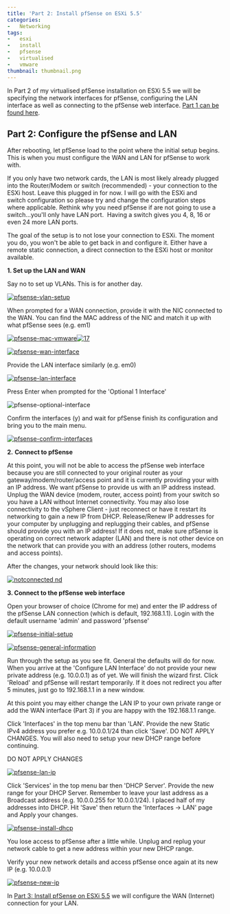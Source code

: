 ```yaml
---
title: 'Part 2: Install pfSense on ESXi 5.5'
categories:
-   Networking
tags:
-   esxi
-   install
-   pfsense
-   virtualised
-   vmware
thumbnail: thumbnail.png
---
```


In Part 2 of my virtualised pfSense installation on ESXi 5.5 we will be specifying the network interfaces for pfSense, configuring the LAN interface as well as connecting to the pfSense web interface. [Part 1 can be found here](/part-1-install-pfsense-on-esxi-5-5/).

<!-- more -->

## Part 2: Configure the pfSense and LAN

After rebooting, let pfSense load to the point where the initial setup begins. This is when you must configure the WAN and LAN for pfSense to work with.

If you only have two network cards, the LAN is most likely already plugged into the Router/Modem or switch (recommended) - your connection to the ESXi host. Leave this plugged in for now. I will go with the ESXi and switch configuration so please try and change the configuration steps where applicable. Rethink why you need pfSense if are not going to use a switch...you'll only have LAN port.  Having a switch gives you 4, 8, 16 or even 24 more LAN ports.

The goal of the setup is to not lose your connection to ESXi. The moment you do, you won't be able to get back in and configure it. Either have a remote static connection, a direct connection to the ESXi host or monitor available.

**1. Set up the LAN and WAN**

Say no to set up VLANs. This is for another day.

[![pfsense-vlan-setup]({{page.images}}18.png)]({{page.images}}18.png)

When prompted for a WAN connection, provide it with the NIC connected to the WAN. You can find the MAC address of the NIC and match it up with what pfSense sees (e.g. em1)

[![pfsense-mac-vmware](/assets/images/2014-08-23-part-2-install-pfsense-esxi-5-5/16.png)](/assets/images/2014-08-23-part-2-install-pfsense-esxi-5-5/16.png)[![17](/assets/images/2014-08-23-part-2-install-pfsense-esxi-5-5/17.png)](/assets/images/2014-08-23-part-2-install-pfsense-esxi-5-5/17.png)

[![pfsense-wan-interface](/assets/images/2014-08-23-part-2-install-pfsense-esxi-5-5/21.png)](/assets/images/2014-08-23-part-2-install-pfsense-esxi-5-5/21.png)

Provide the LAN interface similarly (e.g. em0)

[![pfsense-lan-interface](/assets/images/2014-08-23-part-2-install-pfsense-esxi-5-5/19.png)](/assets/images/2014-08-23-part-2-install-pfsense-esxi-5-5/19.png)

Press Enter when prompted for the 'Optional 1 Interface'

![pfsense-optional-interface](/assets/images/2014-08-23-part-2-install-pfsense-esxi-5-5/20.png)

Confirm the interfaces (y) and wait for pfSense finish its configuration and bring you to the main menu.

[![pfsense-confirm-interfaces](/assets/images/2014-08-23-part-2-install-pfsense-esxi-5-5/esxi_pfs_4_13a.png)](/assets/images/2014-08-23-part-2-install-pfsense-esxi-5-5/esxi_pfs_4_13a.png)

**2.** **Connect to pfSense**

At this point, you will not be able to access the pfSense web interface because you are still connected to your original router as your gateway/modem/router/access point and it is currently providing your with an IP address. We want pfSense to provide us with an IP address instead. Unplug the WAN device (modem, router, access point) from your switch so you have a LAN without Internet connectivity. You may also lose connectivity to the vSphere Client - just reconnect or have it restart its networking to gain a new IP from DHCP. Release/Renew IP addresses for your computer by unplugging and replugging their cables, and pfSense should provide you with an IP address! If it does not, make sure pfSense is operating on correct network adapter (LAN) and there is not other device on the network that can provide you with an address (other routers, modems and access points).

After the changes, your network should look like this:

[![notconnected nd](/assets/images/2014-08-23-part-2-install-pfsense-esxi-5-5/notconnected-nd.png)](/assets/images/2014-08-23-part-2-install-pfsense-esxi-5-5/notconnected-nd.png)

**3. Connect to the pfSense web interface**

Open your browser of choice (Chrome for me) and enter the IP address of the pfSense LAN connection (which is default, 192.168.1.1). Login with the default username 'admin' and password 'pfsense'

[![pfsense-initial-setup](/assets/images/2014-08-23-part-2-install-pfsense-esxi-5-5/33.png)](/assets/images/2014-08-23-part-2-install-pfsense-esxi-5-5/33.png)

[![pfsense-general-information](/assets/images/2014-08-23-part-2-install-pfsense-esxi-5-5/32.png)](/assets/images/2014-08-23-part-2-install-pfsense-esxi-5-5/32.png)

Run through the setup as you see fit. General the defaults will do for now. When you arrive at the 'Configure LAN Interface' do not provide your new private address (e.g. 10.0.0.1) as of yet. We will finish the wizard first. Click 'Reload' and pfSense will restart temporarily. If it does not redirect you after 5 minutes, just go to 192.168.1.1 in a new window.

At this point you may either change the LAN IP to your own private range or add the WAN interface (Part 3) if you are happy with the 192.168.1.1 range.

Click 'Interfaces' in the top menu bar than 'LAN'. Provide the new Static IPv4 address you prefer e.g. 10.0.0.1/24 than click 'Save'. DO NOT APPLY CHANGES. You will also need to setup your new DHCP range before continuing.

DO NOT APPLY CHANGES

[![pfsense-lan-ip](/assets/images/2014-08-23-part-2-install-pfsense-esxi-5-5/31.png)](/assets/images/2014-08-23-part-2-install-pfsense-esxi-5-5/31.png)

Click 'Services' in the top menu bar then 'DHCP Server'. Provide the new range for your DHCP Server. Remember to leave your last address as a Broadcast address (e.g. 10.0.0.255 for 10.0.0.1/24). I placed half of my addresses into DHCP. Hit 'Save' then return the 'Interfaces -> LAN' page and Apply your changes.

[![pfsense-install-dhcp](/assets/images/2014-08-23-part-2-install-pfsense-esxi-5-5/30.png)](/assets/images/2014-08-23-part-2-install-pfsense-esxi-5-5/30.png)

You lose access to pfSense after a little while. Unplug and replug your network cable to get a new address within your new DHCP range.

Verify your new network details and access pfSense once again at its new IP (e.g. 10.0.0.1)

[![pfsense-new-ip](/assets/images/2014-08-23-part-2-install-pfsense-esxi-5-5/29.png)](/assets/images/2014-08-23-part-2-install-pfsense-esxi-5-5/29.png)

In [Part 3: Install pfSense on ESXi 5.5](/part-3-install-pfsense-esxi-5-5/) we will configure the WAN (Internet) connection for your LAN.

